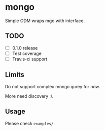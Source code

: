 # mongo

Simple ODM wraps mgo with interface.

## TODO
 * [ ] 0.1.0 release
 * [ ] Test coverage
 * [ ] Travis-ci support

## Limits

Do not support complex mongo qurey for now.

More need discovery :/.

## Usage

Please check `examples/`.
